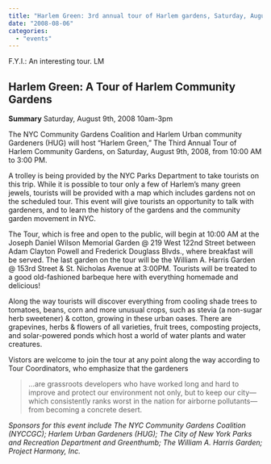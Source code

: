 ```yaml
---
title: "Harlem Green: 3rd annual tour of Harlem gardens, Saturday, August 9th, 2008"
date: "2008-08-06"
categories: 
  - "events"
---
```


F.Y.I.: An interesting tour. LM

## Harlem Green: A Tour of Harlem Community Gardens

**Summary** Saturday, August 9th, 2008 10am-3pm

The NYC Community Gardens Coalition and Harlem Urban community Gardeners (HUG) will host “Harlem Green,” The Third Annual Tour of Harlem Community Gardens, on Saturday, August 9th, 2008, from 10:00 AM to 3:00 PM. 

A trolley is being provided by the NYC Parks Department to take tourists on this trip. While it is possible to tour only a few of Harlem’s many green jewels, tourists will be provided with a map which includes gardens not on the scheduled tour. This event will give tourists an opportunity to talk with gardeners, and to learn the history of the gardens and the community garden movement in NYC. 

The Tour, which is free and open to the public, will begin at 10:00 AM at the Joseph Daniel Wilson Memorial Garden @ 219 West 122nd Street between Adam Clayton Powell and Frederick Douglass Blvds., where breakfast will be served. The last garden on the tour will be the William A. Harris Garden @ 153rd Street & St. Nicholas Avenue at 3:00PM. Tourists will be treated to a good old-fashioned barbeque here with everything homemade and delicious!

Along the way tourists will discover everything from cooling shade trees to tomatoes, beans, corn and more unusual crops, such as stevia (a non-sugar herb sweetener) & cotton, growing in these urban oases. There are grapevines, herbs & flowers of all varieties, fruit trees, composting projects, and solar-powered ponds which host a world of water plants and water creatures.

Vistors are welcome to join the tour at any point along the way according to Tour Coordinators, who emphasize that the gardeners 

> …are grassroots developers who have worked long and hard to improve and protect our environment not only, but to keep our city—which consistently ranks worst in the nation for airborne pollutants—from becoming a concrete desert.

_Sponsors for this event include The NYC Community Gardens Coalition (NYCCGC); Harlem Urban Gardeners (HUG); The City of New York Parks and Recreation Department and Greenthumb; The William A. Harris Garden; Project Harmony, Inc._
